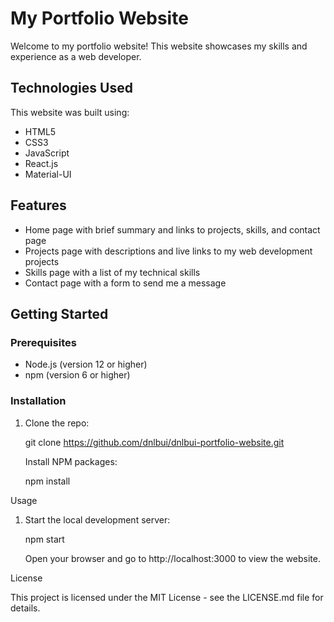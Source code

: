 # My Portfolio Website

Welcome to my portfolio website! This website showcases my skills and experience as a web developer.

## Technologies Used

This website was built using:

- HTML5
- CSS3
- JavaScript
- React.js
- Material-UI

## Features

- Home page with brief summary and links to projects, skills, and contact page
- Projects page with descriptions and live links to my web development projects
- Skills page with a list of my technical skills
- Contact page with a form to send me a message

## Getting Started

### Prerequisites

- Node.js (version 12 or higher)
- npm (version 6 or higher)

### Installation

1. Clone the repo:


   git clone https://github.com/dnlbui/dnlbui-portfolio-website.git

    Install NPM packages:

    

    npm install

Usage

1. Start the local development server:

    npm start

    Open your browser and go to http://localhost:3000 to view the website.

License

This project is licensed under the MIT License - see the LICENSE.md file for details.
